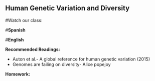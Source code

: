 ## Human Genetic Variation and Diversity ##

#Watch our class:

#**Spanish**

#**English** 

**Recommended Readings:**
- Auton et al.- A global reference for human genetic variation (2015)
- Genomes are failing on diversity- Alice popejoy

**Homework:**
  
